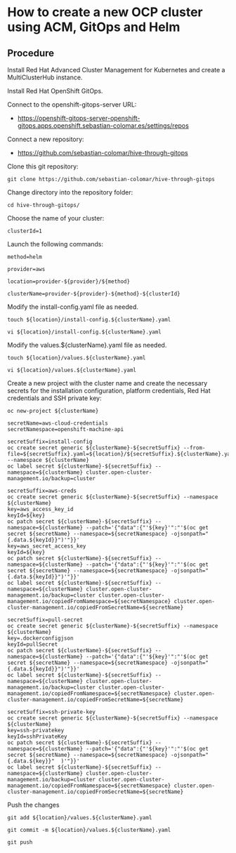 # How to create a new OCP cluster using ACM, GitOps and Helm

## Procedure

Install Red Hat Advanced Cluster Management for Kubernetes and create a MultiClusterHub instance.

Install Red Hat OpenShift GitOps.

Connect to the openshift-gitops-server URL:
- https://openshift-gitops-server-openshift-gitops.apps.openshift.sebastian-colomar.es/settings/repos

Connect a new repository:
- https://github.com/sebastian-colomar/hive-through-gitops

Clone this git repository:
```
git clone https://github.com/sebastian-colomar/hive-through-gitops
```
Change directory into the repository folder:
```
cd hive-through-gitops/
```
Choose the name of your cluster:
```
clusterId=1
```
Launch the following commands:
```
method=helm

provider=aws

location=provider-${provider}/${method}

clusterName=provider-${provider}-${method}-${clusterId}
```
Modify the install-config.yaml file as needed.
```
touch ${location}/install-config.${clusterName}.yaml

vi ${location}/install-config.${clusterName}.yaml
```
Modify the values.${clusterName}.yaml file as needed.
```
touch ${location}/values.${clusterName}.yaml

vi ${location}/values.${clusterName}.yaml
```
Create a new project with the cluster name and create the necessary secrets for the installation configuration, platform credentials, Red Hat credentials and SSH private key:
```
oc new-project ${clusterName}

secretName=aws-cloud-credentials
secretNamespace=openshift-machine-api

secretSuffix=install-config
oc create secret generic ${clusterName}-${secretSuffix} --from-file=${secretSuffix}.yaml=${location}/${secretSuffix}.${clusterName}.yaml --namespace ${clusterName}
oc label secret ${clusterName}-${secretSuffix} --namespace=${clusterName} cluster.open-cluster-management.io/backup=cluster

secretSuffix=aws-creds
oc create secret generic ${clusterName}-${secretSuffix} --namespace ${clusterName}
key=aws_access_key_id
keyId=${key}
oc patch secret ${clusterName}-${secretSuffix} --namespace=${clusterName} --patch='{"data":{"'${key}'":"'$(oc get secret ${secretName} --namespace=${secretNamespace} -ojsonpath="{.data.${keyId}}")'"}}'
key=aws_secret_access_key
keyId=${key}
oc patch secret ${clusterName}-${secretSuffix} --namespace=${clusterName} --patch='{"data":{"'${key}'":"'$(oc get secret ${secretName} --namespace=${secretNamespace} -ojsonpath="{.data.${keyId}}")'"}}'
oc label secret ${clusterName}-${secretSuffix} --namespace=${clusterName} cluster.open-cluster-management.io/backup=cluster cluster.open-cluster-management.io/copiedFromNamespace=${secretNamespace} cluster.open-cluster-management.io/copiedFromSecretName=${secretName}

secretSuffix=pull-secret
oc create secret generic ${clusterName}-${secretSuffix} --namespace ${clusterName}
key=.dockerconfigjson
keyId=pullSecret
oc patch secret ${clusterName}-${secretSuffix} --namespace=${clusterName} --patch='{"data":{"'${key}'":"'$(oc get secret ${secretName} --namespace=${secretNamespace} -ojsonpath="{.data.${keyId}}")'"}}'
oc label secret ${clusterName}-${secretSuffix} --namespace=${clusterName} cluster.open-cluster-management.io/backup=cluster cluster.open-cluster-management.io/copiedFromNamespace=${secretNamespace} cluster.open-cluster-management.io/copiedFromSecretName=${secretName}

secretSuffix=ssh-private-key
oc create secret generic ${clusterName}-${secretSuffix} --namespace ${clusterName}
key=ssh-privatekey
keyId=sshPrivateKey
oc patch secret ${clusterName}-${secretSuffix} --namespace=${clusterName} --patch='{"data":{"'${key}'":"'$(oc get secret ${secretName} --namespace=${secretNamespace} -ojsonpath="{.data.${key}}"  )'"}}'
oc label secret ${clusterName}-${secretSuffix} --namespace=${clusterName} cluster.open-cluster-management.io/backup=cluster cluster.open-cluster-management.io/copiedFromNamespace=${secretNamespace} cluster.open-cluster-management.io/copiedFromSecretName=${secretName}
```
Push the changes
```
git add ${location}/values.${clusterName}.yaml

git commit -m ${location}/values.${clusterName}.yaml

git push
```
